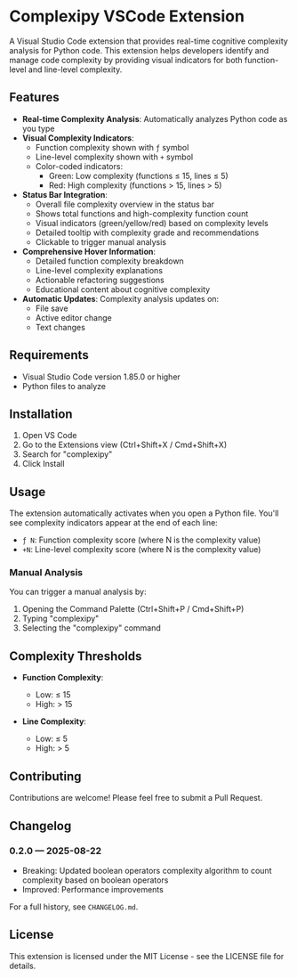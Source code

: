 # Complexipy VSCode Extension

A Visual Studio Code extension that provides real-time cognitive complexity analysis for Python code. This extension helps developers identify and manage code complexity by providing visual indicators for both function-level and line-level complexity.

## Features

- **Real-time Complexity Analysis**: Automatically analyzes Python code as you type
- **Visual Complexity Indicators**:
  - Function complexity shown with `ƒ` symbol
  - Line-level complexity shown with `+` symbol
  - Color-coded indicators:
    - Green: Low complexity (functions ≤ 15, lines ≤ 5)
    - Red: High complexity (functions > 15, lines > 5)
- **Status Bar Integration**:
  - Overall file complexity overview in the status bar
  - Shows total functions and high-complexity function count
  - Visual indicators (green/yellow/red) based on complexity levels
  - Detailed tooltip with complexity grade and recommendations
  - Clickable to trigger manual analysis
- **Comprehensive Hover Information**:
  - Detailed function complexity breakdown
  - Line-level complexity explanations
  - Actionable refactoring suggestions
  - Educational content about cognitive complexity
- **Automatic Updates**: Complexity analysis updates on:
  - File save
  - Active editor change
  - Text changes

## Requirements

- Visual Studio Code version 1.85.0 or higher
- Python files to analyze

## Installation

1. Open VS Code
2. Go to the Extensions view (Ctrl+Shift+X / Cmd+Shift+X)
3. Search for "complexipy"
4. Click Install

## Usage

The extension automatically activates when you open a Python file. You'll see complexity indicators appear at the end of each line:

- `ƒ N`: Function complexity score (where N is the complexity value)
- `+N`: Line-level complexity score (where N is the complexity value)

### Manual Analysis

You can trigger a manual analysis by:
1. Opening the Command Palette (Ctrl+Shift+P / Cmd+Shift+P)
2. Typing "complexipy"
3. Selecting the "complexipy" command

## Complexity Thresholds

- **Function Complexity**:
  - Low: ≤ 15
  - High: > 15

- **Line Complexity**:
  - Low: ≤ 5
  - High: > 5

## Contributing

Contributions are welcome! Please feel free to submit a Pull Request.

## Changelog

### 0.2.0 — 2025-08-22

- Breaking: Updated boolean operators complexity algorithm to count complexity based on boolean operators
- Improved: Performance improvements

For a full history, see `CHANGELOG.md`.

## License

This extension is licensed under the MIT License - see the LICENSE file for details.

